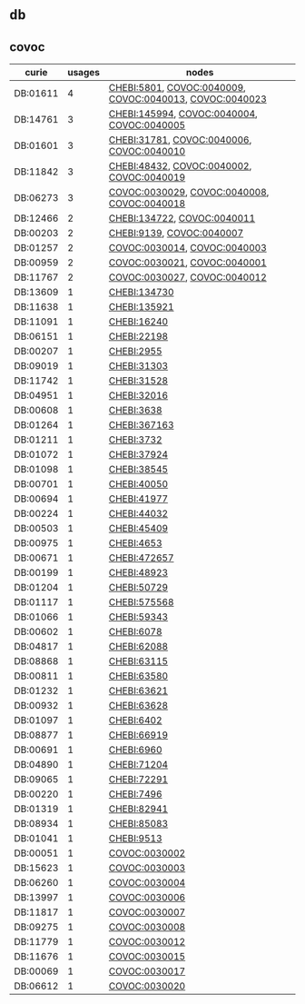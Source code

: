 # `db`

## covoc

| curie    |   usages | nodes                                                                                                                                                                                                                                                |
|----------|----------|------------------------------------------------------------------------------------------------------------------------------------------------------------------------------------------------------------------------------------------------------|
| DB:01611 |        4 | [CHEBI:5801](http://purl.obolibrary.org/obo/CHEBI_5801), [COVOC:0040009](http://purl.obolibrary.org/obo/COVOC_0040009), [COVOC:0040013](http://purl.obolibrary.org/obo/COVOC_0040013), [COVOC:0040023](http://purl.obolibrary.org/obo/COVOC_0040023) |
| DB:14761 |        3 | [CHEBI:145994](http://purl.obolibrary.org/obo/CHEBI_145994), [COVOC:0040004](http://purl.obolibrary.org/obo/COVOC_0040004), [COVOC:0040005](http://purl.obolibrary.org/obo/COVOC_0040005)                                                            |
| DB:01601 |        3 | [CHEBI:31781](http://purl.obolibrary.org/obo/CHEBI_31781), [COVOC:0040006](http://purl.obolibrary.org/obo/COVOC_0040006), [COVOC:0040010](http://purl.obolibrary.org/obo/COVOC_0040010)                                                              |
| DB:11842 |        3 | [CHEBI:48432](http://purl.obolibrary.org/obo/CHEBI_48432), [COVOC:0040002](http://purl.obolibrary.org/obo/COVOC_0040002), [COVOC:0040019](http://purl.obolibrary.org/obo/COVOC_0040019)                                                              |
| DB:06273 |        3 | [COVOC:0030029](http://purl.obolibrary.org/obo/COVOC_0030029), [COVOC:0040008](http://purl.obolibrary.org/obo/COVOC_0040008), [COVOC:0040018](http://purl.obolibrary.org/obo/COVOC_0040018)                                                          |
| DB:12466 |        2 | [CHEBI:134722](http://purl.obolibrary.org/obo/CHEBI_134722), [COVOC:0040011](http://purl.obolibrary.org/obo/COVOC_0040011)                                                                                                                           |
| DB:00203 |        2 | [CHEBI:9139](http://purl.obolibrary.org/obo/CHEBI_9139), [COVOC:0040007](http://purl.obolibrary.org/obo/COVOC_0040007)                                                                                                                               |
| DB:01257 |        2 | [COVOC:0030014](http://purl.obolibrary.org/obo/COVOC_0030014), [COVOC:0040003](http://purl.obolibrary.org/obo/COVOC_0040003)                                                                                                                         |
| DB:00959 |        2 | [COVOC:0030021](http://purl.obolibrary.org/obo/COVOC_0030021), [COVOC:0040001](http://purl.obolibrary.org/obo/COVOC_0040001)                                                                                                                         |
| DB:11767 |        2 | [COVOC:0030027](http://purl.obolibrary.org/obo/COVOC_0030027), [COVOC:0040012](http://purl.obolibrary.org/obo/COVOC_0040012)                                                                                                                         |
| DB:13609 |        1 | [CHEBI:134730](http://purl.obolibrary.org/obo/CHEBI_134730)                                                                                                                                                                                          |
| DB:11638 |        1 | [CHEBI:135921](http://purl.obolibrary.org/obo/CHEBI_135921)                                                                                                                                                                                          |
| DB:11091 |        1 | [CHEBI:16240](http://purl.obolibrary.org/obo/CHEBI_16240)                                                                                                                                                                                            |
| DB:06151 |        1 | [CHEBI:22198](http://purl.obolibrary.org/obo/CHEBI_22198)                                                                                                                                                                                            |
| DB:00207 |        1 | [CHEBI:2955](http://purl.obolibrary.org/obo/CHEBI_2955)                                                                                                                                                                                              |
| DB:09019 |        1 | [CHEBI:31303](http://purl.obolibrary.org/obo/CHEBI_31303)                                                                                                                                                                                            |
| DB:11742 |        1 | [CHEBI:31528](http://purl.obolibrary.org/obo/CHEBI_31528)                                                                                                                                                                                            |
| DB:04951 |        1 | [CHEBI:32016](http://purl.obolibrary.org/obo/CHEBI_32016)                                                                                                                                                                                            |
| DB:00608 |        1 | [CHEBI:3638](http://purl.obolibrary.org/obo/CHEBI_3638)                                                                                                                                                                                              |
| DB:01264 |        1 | [CHEBI:367163](http://purl.obolibrary.org/obo/CHEBI_367163)                                                                                                                                                                                          |
| DB:01211 |        1 | [CHEBI:3732](http://purl.obolibrary.org/obo/CHEBI_3732)                                                                                                                                                                                              |
| DB:01072 |        1 | [CHEBI:37924](http://purl.obolibrary.org/obo/CHEBI_37924)                                                                                                                                                                                            |
| DB:01098 |        1 | [CHEBI:38545](http://purl.obolibrary.org/obo/CHEBI_38545)                                                                                                                                                                                            |
| DB:00701 |        1 | [CHEBI:40050](http://purl.obolibrary.org/obo/CHEBI_40050)                                                                                                                                                                                            |
| DB:00694 |        1 | [CHEBI:41977](http://purl.obolibrary.org/obo/CHEBI_41977)                                                                                                                                                                                            |
| DB:00224 |        1 | [CHEBI:44032](http://purl.obolibrary.org/obo/CHEBI_44032)                                                                                                                                                                                            |
| DB:00503 |        1 | [CHEBI:45409](http://purl.obolibrary.org/obo/CHEBI_45409)                                                                                                                                                                                            |
| DB:00975 |        1 | [CHEBI:4653](http://purl.obolibrary.org/obo/CHEBI_4653)                                                                                                                                                                                              |
| DB:00671 |        1 | [CHEBI:472657](http://purl.obolibrary.org/obo/CHEBI_472657)                                                                                                                                                                                          |
| DB:00199 |        1 | [CHEBI:48923](http://purl.obolibrary.org/obo/CHEBI_48923)                                                                                                                                                                                            |
| DB:01204 |        1 | [CHEBI:50729](http://purl.obolibrary.org/obo/CHEBI_50729)                                                                                                                                                                                            |
| DB:01117 |        1 | [CHEBI:575568](http://purl.obolibrary.org/obo/CHEBI_575568)                                                                                                                                                                                          |
| DB:01066 |        1 | [CHEBI:59343](http://purl.obolibrary.org/obo/CHEBI_59343)                                                                                                                                                                                            |
| DB:00602 |        1 | [CHEBI:6078](http://purl.obolibrary.org/obo/CHEBI_6078)                                                                                                                                                                                              |
| DB:04817 |        1 | [CHEBI:62088](http://purl.obolibrary.org/obo/CHEBI_62088)                                                                                                                                                                                            |
| DB:08868 |        1 | [CHEBI:63115](http://purl.obolibrary.org/obo/CHEBI_63115)                                                                                                                                                                                            |
| DB:00811 |        1 | [CHEBI:63580](http://purl.obolibrary.org/obo/CHEBI_63580)                                                                                                                                                                                            |
| DB:01232 |        1 | [CHEBI:63621](http://purl.obolibrary.org/obo/CHEBI_63621)                                                                                                                                                                                            |
| DB:00932 |        1 | [CHEBI:63628](http://purl.obolibrary.org/obo/CHEBI_63628)                                                                                                                                                                                            |
| DB:01097 |        1 | [CHEBI:6402](http://purl.obolibrary.org/obo/CHEBI_6402)                                                                                                                                                                                              |
| DB:08877 |        1 | [CHEBI:66919](http://purl.obolibrary.org/obo/CHEBI_66919)                                                                                                                                                                                            |
| DB:00691 |        1 | [CHEBI:6960](http://purl.obolibrary.org/obo/CHEBI_6960)                                                                                                                                                                                              |
| DB:04890 |        1 | [CHEBI:71204](http://purl.obolibrary.org/obo/CHEBI_71204)                                                                                                                                                                                            |
| DB:09065 |        1 | [CHEBI:72291](http://purl.obolibrary.org/obo/CHEBI_72291)                                                                                                                                                                                            |
| DB:00220 |        1 | [CHEBI:7496](http://purl.obolibrary.org/obo/CHEBI_7496)                                                                                                                                                                                              |
| DB:01319 |        1 | [CHEBI:82941](http://purl.obolibrary.org/obo/CHEBI_82941)                                                                                                                                                                                            |
| DB:08934 |        1 | [CHEBI:85083](http://purl.obolibrary.org/obo/CHEBI_85083)                                                                                                                                                                                            |
| DB:01041 |        1 | [CHEBI:9513](http://purl.obolibrary.org/obo/CHEBI_9513)                                                                                                                                                                                              |
| DB:00051 |        1 | [COVOC:0030002](http://purl.obolibrary.org/obo/COVOC_0030002)                                                                                                                                                                                        |
| DB:15623 |        1 | [COVOC:0030003](http://purl.obolibrary.org/obo/COVOC_0030003)                                                                                                                                                                                        |
| DB:06260 |        1 | [COVOC:0030004](http://purl.obolibrary.org/obo/COVOC_0030004)                                                                                                                                                                                        |
| DB:13997 |        1 | [COVOC:0030006](http://purl.obolibrary.org/obo/COVOC_0030006)                                                                                                                                                                                        |
| DB:11817 |        1 | [COVOC:0030007](http://purl.obolibrary.org/obo/COVOC_0030007)                                                                                                                                                                                        |
| DB:09275 |        1 | [COVOC:0030008](http://purl.obolibrary.org/obo/COVOC_0030008)                                                                                                                                                                                        |
| DB:11779 |        1 | [COVOC:0030012](http://purl.obolibrary.org/obo/COVOC_0030012)                                                                                                                                                                                        |
| DB:11676 |        1 | [COVOC:0030015](http://purl.obolibrary.org/obo/COVOC_0030015)                                                                                                                                                                                        |
| DB:00069 |        1 | [COVOC:0030017](http://purl.obolibrary.org/obo/COVOC_0030017)                                                                                                                                                                                        |
| DB:06612 |        1 | [COVOC:0030020](http://purl.obolibrary.org/obo/COVOC_0030020)                                                                                                                                                                                        |

